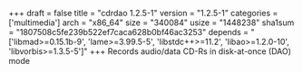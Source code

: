 +++
draft = false
title = "cdrdao 1.2.5-1"
version = "1.2.5-1"
categories = ['multimedia']
arch = "x86_64"
size = "340084"
usize = "1448238"
sha1sum = "1807508c5fe239b522ef7caca628b0bf46ac3253"
depends = "['libmad>=0.15.1b-9', 'lame>=3.99.5-5', 'libstdc++>=11.2', 'libao>=1.2.0-10', 'libvorbis>=1.3.5-5']"
+++
Records audio/data CD-Rs in disk-at-once (DAO) mode